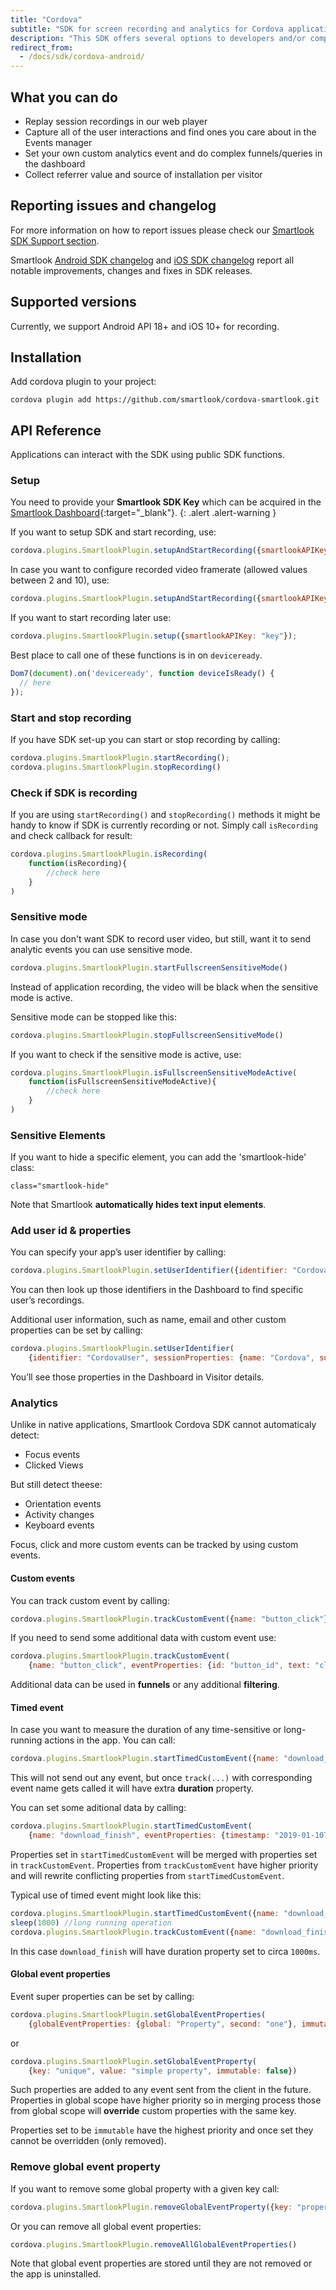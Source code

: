 ```yaml
---
title: "Cordova"
subtitle: "SDK for screen recording and analytics for Cordova applications."
description: "This SDK offers several options to developers and/or companies."
redirect_from:
  - /docs/sdk/cordova-android/
---
```


## What you can do

* Replay session recordings in our web player
* Capture all of the user interactions and find ones you care about in the Events manager
* Set your own custom analytics event and do complex funnels/queries in the dashboard
* Collect referrer value and source of installation per visitor

## Reporting issues and changelog

For more information on how to report issues please check our [Smartlook SDK Support section](https://smartlook.github.io/legacy-docs/docs/sdk/support/#how-to-submit-an-issue).

Smartlook [Android SDK changelog](https://github.com/smartlook/smartlook-android-sdk) and [iOS SDK changelog](https://github.com/smartlook/smartlook-ios-sdk) report all notable improvements, changes and fixes in SDK releases.

## Supported versions

Currently, we support Android API 18+ and iOS 10+ for recording.

## Installation

Add cordova plugin to your project:

```
cordova plugin add https://github.com/smartlook/cordova-smartlook.git
```

## API Reference

Applications can interact with the SDK using public SDK functions.

### Setup

You need to provide your **Smartlook SDK Key** which can be acquired in the [Smartlook Dashboard](https://www.smartlook.com/app/dashboard/settings/projects){:target="_blank"}.
{: .alert .alert-warning }

If you want to setup SDK and start recording, use:

```javascript
cordova.plugins.SmartlookPlugin.setupAndStartRecording({smartlookAPIKey: "key"});
```

In case you want to configure recorded video framerate (allowed values between 2 and 10), use:

```javascript
cordova.plugins.SmartlookPlugin.setupAndStartRecording({smartlookAPIKey: "key", fps: 2});
```

If you want to start recording later use:

```javascript
cordova.plugins.SmartlookPlugin.setup({smartlookAPIKey: "key"});
```

Best place to call one of these functions is in on `deviceready`.

```javascript
Dom7(document).on('deviceready', function deviceIsReady() {
  // here
});
```

### Start and stop recording

If you have SDK set-up you can start or stop recording by calling:

```javascript
cordova.plugins.SmartlookPlugin.startRecording();
cordova.plugins.SmartlookPlugin.stopRecording()
```

### Check if SDK is recording

If you are using `startRecording()` and `stopRecording()` methods it might be handy to know if SDK is currently recording or not.
Simply call `isRecording` and check callback for result:

```javascript
cordova.plugins.SmartlookPlugin.isRecording(
    function(isRecording){
        //check here
    }
)
```

### Sensitive mode

In case you don't want SDK to record user video, but still, want it to send analytic events you can use sensitive mode.

```javascript
cordova.plugins.SmartlookPlugin.startFullscreenSensitiveMode()
```

Instead of application recording, the video will be black when the sensitive mode is active.

Sensitive mode can be stopped like this:

```javascript
cordova.plugins.SmartlookPlugin.stopFullscreenSensitiveMode()
```

If you want to check if the sensitive mode is active, use:

```javascript
cordova.plugins.SmartlookPlugin.isFullscreenSensitiveModeActive(
    function(isFullscreenSensitiveModeActive){
        //check here
    }
)
```

### Sensitive Elements

If you want to hide a specific element, you can add the 'smartlook-hide' class:

```
class="smartlook-hide"
```

Note that Smartlook **automatically hides text input elements**.

### Add user id & properties

You can specify your app’s user identifier by calling:

```javascript
cordova.plugins.SmartlookPlugin.setUserIdentifier({identifier: "CordovaUser"})
```

You can then look up those identifiers in the Dashboard to find specific user’s recordings.

Additional user information, such as name, email and other custom properties can be set by calling:

```javascript
cordova.plugins.SmartlookPlugin.setUserIdentifier(
    {identifier: "CordovaUser", sessionProperties: {name: "Cordova", surname: "User"}})
```

You’ll see those properties in the Dashboard in Visitor details.

### Analytics

Unlike in native applications, Smartlook Cordova SDK cannot automaticaly detect:
* Focus events
* Clicked Views

But still detect theese:
* Orientation events
* Activity changes
* Keyboard events

Focus, click and more custom events can be tracked by using custom events.

#### Custom events

You can track custom event by calling:

```javascript
cordova.plugins.SmartlookPlugin.trackCustomEvent({name: "button_click"})
```

If you need to send some additional data with custom event use:

```javascript
cordova.plugins.SmartlookPlugin.trackCustomEvent(
    {name: "button_click", eventProperties: {id: "button_id", text: "click me!"}})
```

Additional data can be used in **funnels** or any additional **filtering**.

#### Timed event

In case you want to measure the duration of any time-sensitive or long-running actions in the app.
You can call:

```javascript
cordova.plugins.SmartlookPlugin.startTimedCustomEvent({name: "download_finish"})
```

This will not send out any event, but once `track(...)` with corresponding event name gets called it will have extra **duration** property.

You can set some aditional data by calling:

```javascript
cordova.plugins.SmartlookPlugin.startTimedCustomEvent(
    {name: "download_finish", eventProperties: {timestamp: "2019-01-10T11:00:00+00:00"}})
```

Properties set in `startTimedCustomEvent` will be merged with properties set in `trackCustomEvent`. Properties from `trackCustomEvent` have higher priority and will rewrite conflicting properties from `startTimedCustomEvent`.

Typical use of timed event might look like this:

```javascript
cordova.plugins.SmartlookPlugin.startTimedCustomEvent({name: "download_finish"})
sleep(1000) //long running operation
cordova.plugins.SmartlookPlugin.trackCustomEvent({name: "download_finish"})
```
In this case `download_finish` will have duration property set to circa `1000ms`.

#### Global event properties

Event super properties can be set by calling:

```javascript
cordova.plugins.SmartlookPlugin.setGlobalEventProperties(
    {globalEventProperties: {global: "Property", second: "one"}, immutable: false})
```

or

```javascript
cordova.plugins.SmartlookPlugin.setGlobalEventProperty(
    {key: "unique", value: "simple property", immutable: false})
```

Such properties are added to any event sent from the client in the future. Properties in global scope have higher priority so in merging process those from global scope will **override** custom properties with the same key.

Properties set to be `immutable` have the highest priority and once set they cannot be overridden (only removed).

### Remove global event property
If you want to remove some global property with a given key call:

```javascript
cordova.plugins.SmartlookPlugin.removeGlobalEventProperty({key: "property_to_remove"})
```

Or you can remove all global event properties:

```javascript
cordova.plugins.SmartlookPlugin.removeAllGlobalEventProperties()
```

Note that global event properties are stored until they are not removed or the app is uninstalled.
